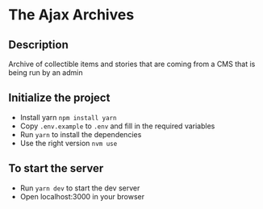 # The Ajax Archives

## Description
Archive of collectible items and stories that are coming from a CMS that is being run by an admin

## Initialize the project

- Install yarn `npm install yarn`
- Copy `.env.example` to `.env` and fill in the required variables
- Run `yarn` to install the dependencies
- Use the right version `nvm use`

## To start the server

- Run `yarn dev` to start the dev server
- Open localhost:3000 in your browser


